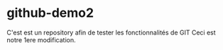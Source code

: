 # github-demo2
C'est est un repository afin de tester les fonctionnalités de GIT
Ceci est notre 1ere modification.

